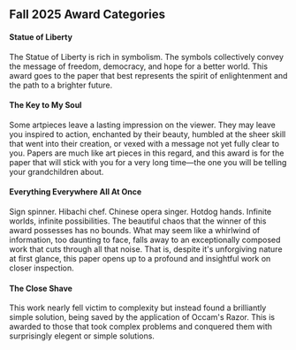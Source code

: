 ## Fall 2025 Award Categories

#### Statue of Liberty

The Statue of Liberty is rich in symbolism.
The symbols collectively convey the message of freedom, democracy,
and hope for a better world.
This award goes to the paper that best represents the spirit of enlightenment
and the path to a brighter future.

#### The Key to My Soul

Some artpieces leave a lasting impression on the viewer.
They may leave you inspired to action, enchanted by their beauty,
humbled at the sheer skill that went into their creation,
or vexed with a message not yet fully clear to you.
Papers are much like art pieces in this regard, and this award
is for the paper that will stick with you for a very long time—the
one you will be telling your grandchildren about.

#### Everything Everywhere All At Once
Sign spinner. Hibachi chef. Chinese opera singer. Hotdog hands.
Infinite worlds, infinite possibilities. The beautiful chaos that
the winner of this award possesses has no bounds. What may seem like a 
whirlwind of information, too daunting to face, falls away to an 
exceptionally composed work that cuts through all that noise. That is, 
despite it's unforgiving nature at first glance, this paper opens up
to a profound and insightful work on closer inspection.

#### The Close Shave

This work nearly fell victim to complexity but instead found a brilliantly simple solution, 
being saved by the application of Occam's Razor. 
This is awarded to those that took complex problems and 
conquered them with surprisingly elegent or simple solutions.


